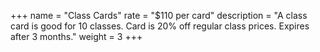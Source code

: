 +++
name = "Class Cards"
rate = "$110 per card"
description = "A class card is good for 10 classes. Card is 20% off regular class prices. Expires after 3 months."
weight = 3
+++